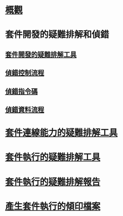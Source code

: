 # [概觀](troubleshoot-integration-services-ssis-packages.md)

# 套件開發的疑難排解和偵錯
## [套件開發的疑難排解工具](troubleshooting-tools-for-package-development.md)
## [偵錯控制流程](debugging-control-flow.md)
## [偵錯指令碼](debugging-script.md)
## [偵錯資料流程](debugging-data-flow.md)

# [套件連線能力的疑難排解工具](troubleshooting-tools-for-package-connectivity.md)
# [套件執行的疑難排解工具](troubleshooting-tools-for-package-execution.md)
# [套件執行的疑難排解報告](troubleshooting-reports-for-package-execution.md)

# [產生套件執行的傾印檔案](generating-dump-files-for-package-execution.md)
